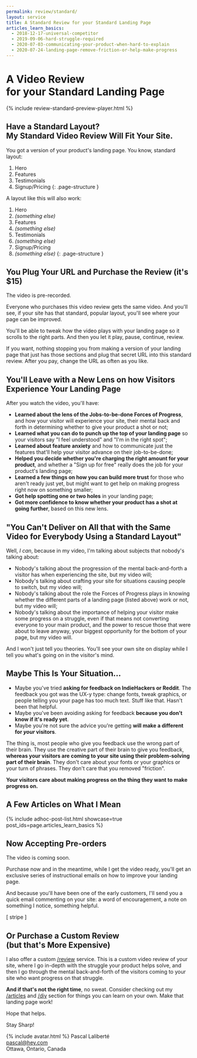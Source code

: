 ```yaml
---
permalink: review/standard/
layout: service
title: A Standard Review for your Standard Landing Page
articles_learn_basics:
  - 2018-12-17-universal-competitor
  - 2019-09-06-hard-struggle-required
  - 2020-07-03-communicating-your-product-when-hard-to-explain
  - 2020-07-24-landing-page-remove-friction-or-help-make-progress
---
```


# A Video Review<br> for your Standard Landing Page

<!-- Only $15 -->

{% include review-standard-preview-player.html %}

## Have a Standard Layout?<br> My Standard Video Review Will Fit Your Site.

You got a version of your product's landing page. You know, standard layout:

1. Hero
1. Features
1. Testimonials
1. Signup/Pricing
{: .page-structure }

A layout like this will also work:

1. Hero
1. _(something else)_
1. Features
1. _(something else)_
1. Testimonials
1. _(something else)_
1. Signup/Pricing
1. _(something else)_
{: .page-structure }

## You Plug Your URL and Purchase the Review (it's $15)

The video is pre-recorded.

Everyone who purchases this video review gets the same video. And you'll see, if your site has that standard, popular layout, you'll see where your page can be improved.

You'll be able to tweak how the video plays with your landing page so it scrolls to the right parts. And then you let it play, pause, continue, review.

If you want, nothing stopping you from making a version of your landing page that just has those sections and plug that secret URL into this standard review. After you pay, change the URL as often as you like.

## You'll Leave with a New Lens on how Visitors Experience Your Landing Page

After you watch the video, you'll have:

* **Learned about the lens of the Jobs-to-be-done Forces of Progress**, and how your visitor will experience your site, their mental back and forth in determining whether to give your product a shot or not;
* **Learned what you can do to punch up the top of your landing page** so your visitors say "I feel understood" and "I'm in the right spot";
* **Learned about feature anxiety** and how to communicate just the features that'll help your visitor advance on their job-to-be-done;
* **Helped you decide whether you're charging the right amount for your product**, and whether a "Sign up for free" really does the job for your product's landing page;
* **Learned a few things on how you can build more trust** for those who aren't ready just yet, but might want to get help on making progress right now on something smaller;
* **Got help spotting one or two holes** in your landing page;
* **Got more confidence to know whether your product has a shot at going further**, based on this new lens.

## "You Can't Deliver on All that with the Same Video for Everybody Using a Standard Layout"

Well, _I can_, because in my video, I'm talking about subjects that nobody's talking about:

* Nobody's talking about the progression of the mental back-and-forth a visitor has when experiencing the site, but my video will;
* Nobody's talking about crafting your site for situations causing people to switch, but my video will;
* Nobody's talking about the role the Forces of Progress plays in knowing whether the different parts of a landing page (listed above) work or not, but my video will;
* Nobody's talking about the importance of helping your visitor make some progress on a struggle, even if that means not converting everyone to your main product, and the power to rescue those that were about to leave anyway, your biggest opportunity for the bottom of your page, but my video will.

And I won't just tell you theories. You'll see your own site on display while I tell you what's going on in the visitor's mind.

## Maybe This Is Your Situation...

* Maybe you've tried **asking for feedback on IndieHackers or Reddit**. The feedback you got was the UX-y type: change fonts, tweak graphics, or people telling you your page has too much text. Stuff like that. Hasn't been that helpful.
* Maybe you've been avoiding asking for feedback **because you don't know if it's ready yet**.
* Maybe you're not sure the advice you're getting **will make a different for _your_ visitors**.

The thing is, most people who give you feedback use the wrong part of their brain. They use the creative part of their brain to give you feedback, **whereas your visitors are coming to your site using their problem-solving part of their brain**. They don't care about your fonts or your graphics or your turn of phrases. They don't care that you removed "friction".

**Your visitors care about making progress on the thing they want to make progress on.**

## A Few Articles on What I Mean

{% include adhoc-post-list.html showcase=true post_ids=page.articles_learn_basics %}

## Now Accepting Pre-orders

The video is coming soon. 

Purchase now and in the meantime, while I get the video ready, you'll get an exclusive series of instructional emails on how to improve your landing page.

And because you'll have been one of the early customers, I'll send you a quick email commenting on your site: a word of encouragement, a note on something I notice, something helpful.

[ stripe ]

## Or Purchase a Custom Review<br> (but that's More Expensive)

I also offer a custom [/review](/review) service. This is a custom video review of your site, where I go in-depth with the struggle your product helps solve, and then I go through the mental back-and-forth of the visitors coming to your site who want progress on that struggle.

**And if that's not the right time**, no sweat. Consider checking out my [/articles](/articles) and [/diy](/diy) section for things you can learn on your own. Make that landing page work!

Hope that helps.

Stay Sharp!

{% include avatar.html %} Pascal Laliberté  
[pascal@hey.com](mailto:pascal@hey.com)  
Ottawa, Ontario, Canada

[twitter]: https://twitter.com/pascallaliberte

